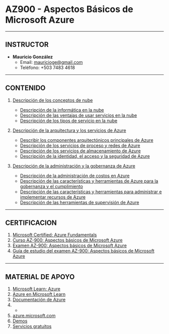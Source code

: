# AZ900 - Aspectos Básicos de Microsoft Azure

---

## **INSTRUCTOR**

- **Mauricio González**
  - Email: mauricioge@gmail.com
  - Teléfono: +503 7483 4618

---

## **CONTENIDO**

1. [Descripción de los conceptos de nube](https://learn.microsoft.com/es-es/training/paths/microsoft-azure-fundamentals-describe-cloud-concepts/)
    - [Descripción de la informática en la nube](https://learn.microsoft.com/es-es/training/modules/describe-cloud-compute/)
    - [Descripción de las ventajas de usar servicios en la nube](https://learn.microsoft.com/es-es/training/modules/describe-benefits-use-cloud-services/)
    - [Descripción de los tipos de servicio en la nube](https://learn.microsoft.com/es-es/training/modules/describe-cloud-service-types/)

2. [Descripción de la arquitectura y los servicios de Azure](https://learn.microsoft.com/es-es/training/paths/azure-fundamentals-describe-azure-architecture-services/)
    - [Describir los componentes arquitectónicos principales de Azure](https://learn.microsoft.com/es-es/training/modules/describe-core-architectural-components-of-azure/)
    - [Descripción de los servicios de proceso y redes de Azure](https://learn.microsoft.com/es-es/training/modules/describe-azure-compute-networking-services/)
    - [Descripción de los servicios de almacenamiento de Azure](https://learn.microsoft.com/es-es/training/modules/describe-azure-storage-services/)
    - [Descripción de la identidad, el acceso y la seguridad de Azure](https://learn.microsoft.com/es-es/training/modules/describe-azure-identity-access-security/)

3. [Descripción de la administración y la gobernanza de Azure](https://learn.microsoft.com/es-es/training/paths/describe-azure-management-governance/)
    - [Descripción de la administración de costos en Azure](https://learn.microsoft.com/es-es/training/modules/describe-cost-management-azure/)
    - [Descripción de las características y herramientas de Azure para la gobernanza y el cumplimiento](https://learn.microsoft.com/es-es/training/modules/describe-features-tools-azure-for-governance-compliance/)
    - [Descripción de las características y herramientas para administrar e implementar recursos de Azure](https://learn.microsoft.com/es-es/training/modules/describe-features-tools-manage-deploy-azure-resources/)
    - [Descripción de las herramientas de supervisión de Azure](https://learn.microsoft.com/es-es/training/modules/describe-monitoring-tools-azure/)

---

## **CERTIFICACION**

1. [Microsoft Certified: Azure Fundamentals](https://learn.microsoft.com/es-es/credentials/certifications/azure-fundamentals/)
2. [Curso AZ-900: Aspectos básicos de Microsoft Azure](https://learn.microsoft.com/es-es/training/courses/az-900t00)
3. [Examen AZ-900: Aspectos básicos de Microsoft Azure](https://learn.microsoft.com/es-es/credentials/certifications/exams/az-900/)
4. [Guía de estudio del examen AZ-900: Aspectos básicos de Microsoft Azure](https://learn.microsoft.com/es-mx/credentials/certifications/resources/study-guides/az-900)

---

## **MATERIAL DE APOYO**

1. [Microsoft Learn: Azure](https://learn.microsoft.com/es-es/training/azure/)
2. [Azure en Microsoft Learn](https://learn.microsoft.com/es-es/training/browse/?products=azure&resource_type=learning)
3. [Documentación de Azure](https://learn.microsoft.com/es-es/azure/)
4. -
5. [azure.microsoft.com](https://azure.microsoft.com/es-es/)
6. [Demos](https://azure.microsoft.com/es-es/get-started/on-demand)
7. [Servicios gratuitos](https://azure.microsoft.com/es-es/pricing/free-services)

